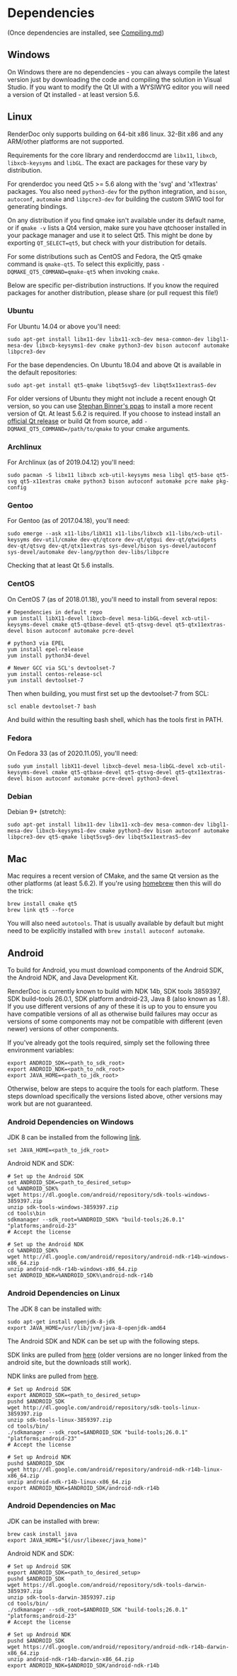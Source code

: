 # Dependencies

(Once dependencies are installed, see [Compiling.md](Compiling.md))

## Windows

On Windows there are no dependencies - you can always compile the latest version just by downloading the code and compiling the solution in Visual Studio. If you want to modify the Qt UI with a WYSIWYG editor you will need a version of Qt installed - at least version 5.6.

## Linux

RenderDoc only supports building on 64-bit x86 linux. 32-Bit x86 and any ARM/other platforms are not supported.

Requirements for the core library and renderdoccmd are `libx11`, `libxcb`, `libxcb-keysyms` and `libGL`. The exact are packages for these vary by distribution.

For qrenderdoc you need Qt5 >= 5.6 along with the 'svg' and 'x11extras' packages. You also need `python3-dev` for the python integration, and `bison`, `autoconf`, `automake` and `libpcre3-dev` for building the custom SWIG tool for generating bindings.

On any distribution if you find qmake isn't available under its default name, or if `qmake -v` lists a Qt4 version, make sure you have qtchooser installed in your package manager and use it to select Qt5. This might be done by exporting `QT_SELECT=qt5`, but check with your distribution for details.

For some distributions such as CentOS and Fedora, the Qt5 qmake command is `qmake-qt5`. To select this explicitly, pass `-DQMAKE_QT5_COMMAND=qmake-qt5` when invoking `cmake`.

Below are specific per-distribution instructions. If you know the required packages for another distribution, please share (or pull request this file!)

### Ubuntu

For Ubuntu 14.04 or above you'll need:

```
sudo apt-get install libx11-dev libx11-xcb-dev mesa-common-dev libgl1-mesa-dev libxcb-keysyms1-dev cmake python3-dev bison autoconf automake libpcre3-dev
```

For the base dependencies. On Ubuntu 18.04 and above Qt is available in the default repositories:

```
sudo apt-get install qt5-qmake libqt5svg5-dev libqt5x11extras5-dev 
```

For older versions of Ubuntu they might not include a recent enough Qt version, so you can use [Stephan Binner's ppas](https://launchpad.net/~beineri) to install a more recent version of Qt. At least 5.6.2 is required. If you choose to instead install an [official Qt release](https://download.qt.io/official_releases/qt/) or build Qt from source, add `-DQMAKE_QT5_COMMAND=/path/to/qmake` to your cmake arguments.

### Archlinux

For Archlinux (as of 2019.04.12) you'll need:

```
sudo pacman -S libx11 libxcb xcb-util-keysyms mesa libgl qt5-base qt5-svg qt5-x11extras cmake python3 bison autoconf automake pcre make pkg-config
```

### Gentoo

For Gentoo (as of 2017.04.18), you'll need:

```
sudo emerge --ask x11-libs/libX11 x11-libs/libxcb x11-libs/xcb-util-keysyms dev-util/cmake dev-qt/qtcore dev-qt/qtgui dev-qt/qtwidgets dev-qt/qtsvg dev-qt/qtx11extras sys-devel/bison sys-devel/autoconf sys-devel/automake dev-lang/python dev-libs/libpcre
```

Checking that at least Qt 5.6 installs.

### CentOS

On CentOS 7 (as of 2018.01.18), you'll need to install from several repos:

```
# Dependencies in default repo
yum install libX11-devel libxcb-devel mesa-libGL-devel xcb-util-keysyms-devel cmake qt5-qtbase-devel qt5-qtsvg-devel qt5-qtx11extras-devel bison autoconf automake pcre-devel

# python3 via EPEL
yum install epel-release
yum install python34-devel

# Newer GCC via SCL's devtoolset-7
yum install centos-release-scl
yum install devtoolset-7
```

Then when building, you must first set up the devtoolset-7 from SCL:
```
scl enable devtoolset-7 bash
```

And build within the resulting bash shell, which has the tools first in PATH.

### Fedora

On Fedora 33 (as of 2020.11.05), you'll need:

```
sudo yum install libX11-devel libxcb-devel mesa-libGL-devel xcb-util-keysyms-devel cmake qt5-qtbase-devel qt5-qtsvg-devel qt5-qtx11extras-devel bison autoconf automake pcre-devel python3-devel
```

### Debian

Debian 9+ (stretch):
```
sudo apt-get install libx11-dev libx11-xcb-dev mesa-common-dev libgl1-mesa-dev libxcb-keysyms1-dev cmake python3-dev bison autoconf automake libpcre3-dev qt5-qmake libqt5svg5-dev libqt5x11extras5-dev 
```

## Mac

Mac requires a recent version of CMake, and the same Qt version as the other platforms (at least 5.6.2). If you're using [homebrew](http://brew.sh) then this will do the trick:

```
brew install cmake qt5
brew link qt5 --force
```

You will also need `autotools`. That is usually available by default but might need to be explicitly installed with `brew install autoconf automake`. 

## Android

To build for Android, you must download components of the Android SDK, the Android NDK, and Java Development Kit.

RenderDoc is currently known to build with NDK 14b, SDK tools 3859397, SDK build-tools 26.0.1, SDK platform android-23, Java 8 (also known as 1.8). If you use different versions of any of these it is up to you to ensure you have compatible versions of all as otherwise build failures may occur as versions of some components may not be compatible with different (even newer) versions of other components.

If you've already got the tools required, simply set the following three environment variables:

```
export ANDROID_SDK=<path_to_sdk_root>
export ANDROID_NDK=<path_to_ndk_root>
export JAVA_HOME=<path_to_jdk_root>
```

Otherwise, below are steps to acquire the tools for each platform. These steps download specifically the versions listed above, other versions may work but are not guaranteed.

### Android Dependencies on Windows

JDK 8 can be installed from the following [link](http://www.oracle.com/technetwork/java/javase/downloads/jdk8-downloads-2133151.html).

```
set JAVA_HOME=<path_to_jdk_root>
```

Android NDK and SDK:

```
# Set up the Android SDK
set ANDROID_SDK=<path_to_desired_setup>
cd %ANDROID_SDK%
wget https://dl.google.com/android/repository/sdk-tools-windows-3859397.zip
unzip sdk-tools-windows-3859397.zip
cd tools\bin
sdkmanager --sdk_root=%ANDROID_SDK% "build-tools;26.0.1" "platforms;android-23"
# Accept the license

# Set up the Android NDK
cd %ANDROID_SDK%
wget http://dl.google.com/android/repository/android-ndk-r14b-windows-x86_64.zip
unzip android-ndk-r14b-windows-x86_64.zip
set ANDROID_NDK=%ANDROID_SDK%\android-ndk-r14b
```

### Android Dependencies on Linux

The JDK 8 can be installed with:

```
sudo apt-get install openjdk-8-jdk
export JAVA_HOME=/usr/lib/jvm/java-8-openjdk-amd64
```

The Android SDK and NDK can be set up with the following steps.

SDK links are pulled from [here](https://web.archive.org/web/20171026083141/https://developer.android.com/studio/index.html) (older versions are no longer linked from the android site, but the downloads still work).

NDK links are pulled from [here](https://developer.android.com/ndk/downloads/older_releases.html).

```
# Set up Android SDK
export ANDROID_SDK=<path_to_desired_setup>
pushd $ANDROID_SDK
wget http://dl.google.com/android/repository/sdk-tools-linux-3859397.zip
unzip sdk-tools-linux-3859397.zip
cd tools/bin/
./sdkmanager --sdk_root=$ANDROID_SDK "build-tools;26.0.1" "platforms;android-23"
# Accept the license

# Set up Android NDK
pushd $ANDROID_SDK
wget http://dl.google.com/android/repository/android-ndk-r14b-linux-x86_64.zip
unzip android-ndk-r14b-linux-x86_64.zip
export ANDROID_NDK=$ANDROID_SDK/android-ndk-r14b
```

### Android Dependencies on Mac

JDK can be installed with brew:

```
brew cask install java
export JAVA_HOME="$(/usr/libexec/java_home)"
```

Android NDK and SDK:

```
# Set up Android SDK
export ANDROID_SDK=<path_to_desired_setup>
pushd $ANDROID_SDK
wget https://dl.google.com/android/repository/sdk-tools-darwin-3859397.zip
unzip sdk-tools-darwin-3859397.zip
cd tools/bin/
./sdkmanager --sdk_root=$ANDROID_SDK "build-tools;26.0.1" "platforms;android-23"
# Accept the license

# Set up Android NDK
pushd $ANDROID_SDK
wget https://dl.google.com/android/repository/android-ndk-r14b-darwin-x86_64.zip
unzip android-ndk-r14b-darwin-x86_64.zip
export ANDROID_NDK=$ANDROID_SDK/android-ndk-r14b
```

